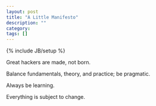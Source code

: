 ```yaml
---
layout: post
title: "A Little Manifesto"
description: ""
category: 
tags: []
---
```

{% include JB/setup %}

Great hackers are made, not born.

Balance fundamentals, theory, and practice; be pragmatic.

Always be learning.

Everything is subject to change.

